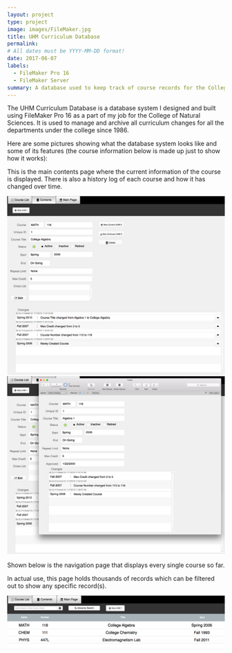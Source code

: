 ```yaml
---
layout: project
type: project
image: images/FileMaker.jpg
title: UHM Curriculum Database
permalink:
# All dates must be YYYY-MM-DD format!
date: 2017-06-07
labels:
  - FileMaker Pro 16
  - FileMaker Server
summary: A database used to keep track of course records for the College of Natural Sciences
---
```


The UHM Curriculum Database is a database system I designed and built using FileMaker Pro 16 as a part of my job for the College of Natural Sciences. It is used to manage and archive all curriculum changes for all the departments under the college since 1986. 

Here are some pictures showing what the database system looks like and some of its features (the course information below is made up just to show how it works):

This is the main contents page where the current information of the course is displayed. 
There is also a history log of each course and how it has changed over time.  

<img class="ui medium left floated rounded image" src="../images/UHMCoursePage.png">

<img class="ui medium right rounded image" src="../images/UHMHistoryPage.png">       

Shown below is the navigation page that displays every single course so far.

In actual use, this page holds thousands of records which can be filtered out to show any specific record(s).  

<img class="ui image" src="../images/UHMListPage.png">  
